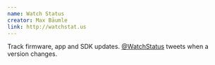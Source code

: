 ```yaml
---
name: Watch Status
creator: Max Bäumle
link: http://watchstat.us
---
```


Track firmware, app and SDK updates. [@WatchStatus](https://twitter.com/WatchStatus) tweets when a version changes.